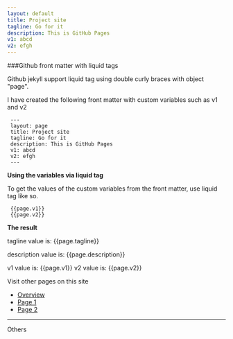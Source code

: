 ```yaml
---
layout: default
title: Project site
tagline: Go for it 
description: This is GitHub Pages
v1: abcd
v2: efgh
---
```


###Github front matter with liquid tags

Github jekyll support liquid tag using double curly braces with object "page".

I have created the following front matter with custom variables such as v1 and v2

```
 ---
 layout: page
 title: Project site
 tagline: Go for it 
 description: This is GitHub Pages
 v1: abcd
 v2: efgh
 ---
 ```

**Using the variables via liquid tag**

To get the values of the custom variables from the front matter, use liquid tag like so. 

``` 
 {{page.v1}}
 {{page.v2}}
```


**The result**

tagline value is: {{page.tagline}}

description value is: {{page.description}}

v1 value is: {{page.v1}}
v2 value is: {{page.v2}}


Visit other pages on this site

- [Overview](pages/overview.html)
- [Page 1](pages/page1.html)
- [Page 2](pages/page2.html)


---

Others


